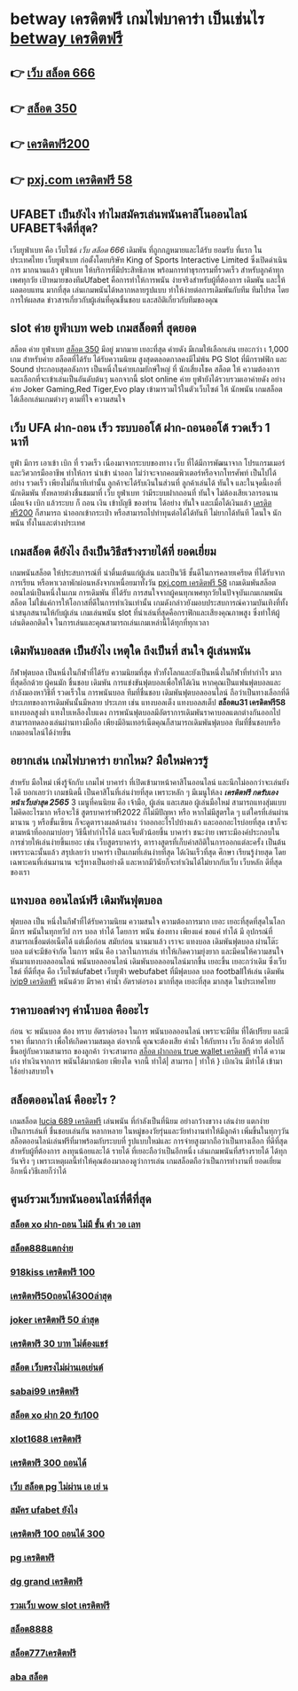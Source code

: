 # betway เครดิตฟรี  เกมไพ่บาคาร่า  เป็นเช่นไร [betway เครดิตฟรี](https://www.ufaeat.com/ทางเข้ายูฟ่าเบท-ufabet/) 

## 👉 [เว็บ สล็อต 666](https://www.ufaeat.com/ทางเข้ายูฟ่าเบท-ufabet/)
## 👉 [สล็อต 350](https://www.ufaeat.com/)
## 👉 [เครดิตฟรี200](https://www.ufaeat.com/ufabet-master-login/)
## 👉 [pxj.com เครดิตฟรี 58](https://www.ufaeat.com/)

## UFABET เป็นยังไง ทำไมสมัครเล่นพนันคาสิโนออนไลน์   UFABETจึงดีที่สุด?

 เว็บยูฟ่าเบท คือ เว็บไซต์  *เว็บ สล็อต 666* เดิมพัน ที่ถูกกฎหมายและได้รับ ยอมรับ  ที่แรก  ในประเทศไทย เว็บยูฟ่าเบท  ก่อตั้งโดยบริษัท King of Sports Interactive Limited ซึ่งเปิดดำเนินการ มากนานแล้ว  ยูฟ่าเบท ให้บริการที่มีประสิทธิภาพ พร้อมการทำธุรกรรมที่รวดเร็ว สำหรับลูกค้าทุกเพศทุกวัย เป้าหมายของทีมUfabet คือการทำให้การพนัน ง่ายจริงสำหรับผู้ที่ต้องการ เดิมพัน และให้ผลตอบแทน มากที่สุด เล่นเกมพนันได้หลากหลายรูปแบบ ทำให้ง่ายต่อการเดิมพันกับทีม ทีมโปรด โดยการให้ผลสด ข่าวสารเกี่ยวกับผู้เล่นที่คุณชื่นชอบ และสถิติเกี่ยวกับทีมของคุณ


##   slot  ค่าย  ยูฟ่าเบท  web   เกมสล็อตที่ สุดยอด

 สล็อต ค่าย ยูฟ่าเบท [สล็อต 350](https://www.ufaeat.com/ufabet-master-login/)  มีอยู่ มากมาย  เยอะที่สุด ค่ายดัง มีเกมให้เลือกเล่น เยอะกว่า เ 1,000 เกม สำหรับค่าย สล็อตที่ได้รับ  ได้รับความนิยม สูงสุดตลอดกาลคงมีไม่พ้น PG Slot ที่มีกราฟฟิก และ Sound ประกอบสุดอลังการ เป็นหนึ่งในค่ายเกมยักษ์ใหญ่ ที่ นักเสี่ยงโชค สล็อต ให้ ความต้องการ  และเลือกที่จะเข้าเล่นเป็นอันดับต้นๆ  นอกจากนี้ slot online ค่าย ยูฟ่ายังได้รวบรวมเอาค่ายดัง อย่างค่าย Joker Gaming,Red Tiger,Evo play เข้ามารวมไว้ในตัวเว็บไซต์  ให้ นักพนัน  เกมสล็อต ได้เลือกเล่นเกมต่างๆ ตามที่ใจ ความสนใจ  

## เว็บ UFA ฝาก-ถอน เร็ว ระบบออโต้ ฝาก-ถอนออโต้ รวดเร็ว 1 นาที

 ยูฟ่า มีการ เอาเข้า  เบิก ที่ รวดเร็ว เนื่องมาจากระบบของทาง เว็บ ที่ได้มีการพัฒนาจาก โปรแกรมเมอร์และวิศวกรมืออาชีพ ทำให้การ นำเข้า   นำออก ไม่ว่าจะจากคอมพิวเตอร์หรือจากโทรศัพท์ เป็นไปได้อย่าง รวดเร็ว เพียงไม่กี่นาทีเท่านั้น  ลูกค้าจะได้รับเงินในส่วนที่ ลูกค้าเล่นได้ ทันใจ และในจุดนี้เองที่นักเดิมพัน ทั้งหลายต่างชื่นชมมาที่ เว็บ ยูฟ่าเบท  ว่ามีระบบฝากถอนที่ ทันใจ ไม่ต้องเสียเวลารอนาน เมื่อแจ้ง  เบิก แล้วระบบ ก็ ถอน เงิน เข้าบัญชี ของท่าน ได้อย่าง ทันใจ และเมื่อได้เงินแล้ว [เครดิตฟรี200](https://www.ufaeat.com/) ก็สามารถ  นำออกเข้ากระเป๋า หรือสามารถไปทำทุนต่อได้ได้ทันที    ไม่ยากได้ทันที  โดนใจ นักพนัน ทั้งในและต่างประเทศ

##  เกมสล็อต ดียังไง ถึงเป็นวิธีสร้างรายได้ที่ ยอดเยี่ยม 

เกมพนันสล็อต ให้ประสบการณ์ที่ น่าตื่นเต้นแก่ผู้เล่น  และเป็นวิธี ชั้นดีในการคลายเครียด ที่ได้รับจากการเรียน หรือหาเวลาพักผ่อนหลังจากเหนื่อยมาทั้งวัน  [pxj.com เครดิตฟรี 58](https://www.ufaeat.com/regis-ufabet-master-free/) เกมเดิมพันสล็อต ออนไลน์เป็นหนึ่งในเกม การเดิมพัน ที่ได้รับ การสนใจจากผู้คนทุกเพศทุกวัยในปัจจุบันเกมเกมพนันสล็อต  ไม่ใช่แค่การให้โอกาสที่ดีในการทำเงินเท่านั้น เกมดังกล่าวยังมอบประสบการณ์ความบันเทิงที่ทั้ง น่าสนุกสนานให้กับผู้เล่น  เกมเล่นพนัน slot ที่น่าเล่นที่สุดคือกราฟิกและเสียงคุณภาพสูง ซึ่งทำให้ผู้เล่นติดอกติดใจ ในการเล่นและคุณสามารถเล่นเกมเหล่านี้ได้ทุกที่ทุกเวลา 


##  เดิมพันบอลสด  เป็นยังไง เหตุใด ถึงเป็นที่ สนใจ  ผู้เล่นพนัน 

 กีฬาฟุตบอล  เป็นหนึ่งในกีฬาที่ได้รับ ความนิยมที่สุด  ทั่วทั้งโลกและยังเป็นหนึ่งในกีฬาที่ทำกำไร มากที่สุดอีกด้วย ผู้คนมัก ชื่นชอบ  เดิมพัน  การแข่งขันฟุตบอลเพื่อให้ได้เงิน หากคุณเป็นแฟนฟุตบอลและกำลังมองหาวิธีที่ รวดเร็วใน การพนันบอล   ทีมที่ชื่นชอบ  เดิมพันฟุตบอลออนไลน์ ถือว่าเป็นทางเลือกที่ดี ประเภทของการเดิมพันนั้นมีหลาย ประเภท เช่น แทงบอลเต็ง แทงบอลสเต็ป **สล็อตu31 เครดิตฟรี58** แทงบอลสูงต่ำ แทงใบเหลืองใบแดง การพนันฟุตบอลมีอัตราการเดิมพันราคาบอลแตกต่างกันออกไป สามารถทดลองเล่นผ่านทางมือถือ เพียงมีอินเทอร์เน็ตคุณก็สามารถเดิมพันฟุตบอล  ทีมที่ชื่นชอบหรือเกมออนไลน์ได้ง่ายขึ้น


## อยากเล่น เกมไพ่บาคาร่า  ยากไหม? มือใหม่ควรรู้

สำหรับ มือใหม่  เพิ่งรู้จักกับ เกมไพ่ บาคาร่า ที่เปิดเข้ามาหน้าคาสิโนออนไลน์ และนึกไม่ออกว่าจะเล่นยังไงดี บอกเลยว่า เกมชนิดนี้ เป็นคาสิโนที่เล่นง่ายที่สุด เพราะหลัก ๆ มีเมนูให้ลง ***เครดิตฟรี กดรับเองหน้าเว็บล่าสุด 2565*** 3 เมนูที่คนนิยม คือ เจ้ามือ, ผู้เล่น และเสมอ ผู้เล่นมือใหม่  สามารถแทงสุ่มแบบไม่คิดอะไรมาก  หรือจะใช้ สูตรบาคาร่าฟรี2022 ก็ไม่มีปัญหา หรือ หากไม่มีสูตรใด ๆ แต่ใครที่เล่นผ่านมานาน ๆ หรือขั้นเซียน ก็จะดูตารางผลด้านล่าง ว่าออกอะไรไปบ้างแล้ว และออกอะไรบ่อยที่สุด เขาก็จะตามหน้าที่ออกมาบ่อยๆ วิธีนี้ทำกำไรได้ และเจ็บตัวน้อยขึ้น บาคาร่า  ชนะง่าย เพราะมีองค์ประกอบในการช่วยให้เล่นง่ายขึ้นเยอะ เช่น เว็บสูตรบาคาร่า, ตารางสูตรที่เก็บค่าสถิติในการออกแต่ละครั้ง เป็นต้น เพรราะฉะนั้นแล้ว สรุปเลยว่า บาคาร่า เป็นเกมที่เล่นง่ายที่สุด ได้เงินเร็วที่สุด ศึกษา เรียนรู้ง่ายสุด โดยเฉพาะคนที่เล่นมานาน จะรู้ทางเป็นอย่างดี และหากมีวินัยก็จะทำเงินได้ไม่ยากกับเว็บ เว็บหลัก ดีที่สุดของเรา



## แทงบอล ออนไลน์ฟรี เดิมพันฟุตบอล

ฟุตบอล เป็น หนึ่งในกีฬาที่ได้รับความนิยม ความสนใจ ความต้องการมาก เยอะ เยอะที่สุดที่สุดในโลก มีการ พนันในทุกทวีป การ บอล  ทำได้  โดยการ  พนัน   ช่องทาง เพียงแค่ ขอแค่ ทำได้ มี อุปกรณ์ที่สามารถเชื่อมต่อเน็ตได้ แต่เมื่อก่อน สมัยก่อน นานมาแล้ว เราจะ แทงบอล เดิมพันฟุตบอล  ผ่านโต๊ะบอล แต่จะมีข้อจำกัด ในการ พนัน คือ  เวลาในการเล่น ทำให้เกิดความยุ่งยาก และมีคนให้ความสนใจ หันมาแทงบอลออนไลน์ พนันบอลออนไลน์ เดิมพันบอลออนไลน์มากขึ้น เยอะขึ้น เยอะกว่าเดิม ซึ่งเว็บไชต์  ที่ดีที่สุด  คือ เว็บไซต์ufabet เว็บยูฟ่า webufabet ที่มีฟุตบอล บอล footballให้เล่น เดิมพัน [ivip9 เครดิตฟรี](https://www.ufaeat.com/credit-free-50/) พนันด้วย มีราคา ค่าน้ำ อัตราต่อรอง มากที่สุด เยอะที่สุด มากสุด ในประเทศไทย

## ราคาบอลต่างๆ ค่าน้ำบอล คืออะไร

ก่อน จะ พนันบอล ต้อง  ทราบ  อัตราต่อรอง ในการ พนันบอลออนไลน์  เพราะจะมีทีม ที่ได้เปรียบ และมีราคา ที่มากกว่า เพื่อให้เกิดความสมดุล   ต่อจากนี้ คุณจะต้องเสีย ค่าน้ำ  ให้กับทาง  เว็บ  อีกด้วย ต่อไปก็ขึ้นอยู่กับความสามารถ  ของลูกค้า  ว่าจะสามารถ [สล็อต ฝากถอน true wallet เครดิตฟรี](https://www.ufaeat.com/register/) ทำได้ ความเก่ง ทำเงินจากการ  พนันได้มากน้อย เพียงใด  จากนี้ ทำได้| สามารถ | ทำให้ }  เบิกเงิน   มีทำได้  เข้ามา ใช้อย่างสบายใจ

## สล็อตออนไลน์ คืออะไร ?

 เกมสล็อต  [lucia 689 เครดิตฟรี](https://www.ufaeat.com/ทางเข้ายูฟ่าเบท-ufabet/) เล่นพนัน ที่กำลังเป็นที่นิยม อย่างกว้างขวาง  เล่นง่าย แตกง่าย  เป็นการเล่นที่ ชื่นชอบเล่นกัน หลากหลาย ในหมู่ของวัยรุ่นและวัยทำงานทำให้มีลูกค้า เพิ่มขึ้นในทุกๆวัน  สล็อตออนไลน์เล่นฟรีที่มาพร้อมกับระบบที่ รูปแบบใหม่และ การจ่ายสูงมากถือว่าเป็นทางเลือก ที่ดีที่สุดสำหรับผู้ที่ต้องการ ลงทุนน้อยและได้ รายได้ ที่เยอะถือว่าเป็นอีกหนึ่ง เล่นเกมพนันที่สร้างรายได้ ได้ทุกวันจริง ๆ เพราะเหตุผลนี้ทำให้คุณต้องมาลองดูว่าการเล่น เกมสล็อตถือว่าเป็นการทำงานที่ ยอดเยี่ยม อีกหนึ่งวิธีเลยก็ว่าได้

## ศูนย์รวมเว็บพนันออนไลน์ที่ดีที่สุด

### [สล็อต xo ฝาก-ถอน ไม่มี ขั้น ต่ํา วอ เลท](https://atom.io/themes/ทางเข้า%20ufabet%20ใหม่ล่าสุด%20สล็อต0077%20008%20สล็อต%20สมัครฟรี%20ฟรีเครดิต%20100%)
### [สล็อต888แตกง่าย](https://atom.io/themes/ทางเข้า%20ufabet%20ใหม่ล่าสุด%20winner555%20เครดิตฟรี%20100%20บาท%20008%20สล็อต%20สมัครฟรี%20ฟรีเครดิต%20100%)
### [918kiss เครดิตฟรี 100](https://atom.io/themes/ทางเข้า%20ufabet%20ใหม่ล่าสุด%20สมัคร%20สล็อต%20pg%20เว็บ%20ตรง%20008%20สล็อต%20สมัครฟรี%20ฟรีเครดิต%20100%)
### [เครดิตฟรี50ถอนได้300ล่าสุด](https://atom.io/themes/ทางเข้า%20ufabet%20ใหม่ล่าสุด%20super%20slot%20vip%20เครดิตฟรี50%20008%20สล็อต%20สมัครฟรี%20ฟรีเครดิต%20100%)
### [joker เครดิตฟรี 50 ล่าสุด](https://atom.io/themes/ทางเข้า%20ufabet%20ใหม่ล่าสุด%20เครดิตฟรี%20ไม่มี%20เงื่อนไข%20แค่สมัคร%20008%20สล็อต%20สมัครฟรี%20ฟรีเครดิต%20100%)
### [เครดิตฟรี 30 บาท ไม่ต้องแชร์](https://atom.io/themes/ทางเข้า%20ufabet%20ใหม่ล่าสุด%20true%20wallet%20สล็อต%20ฝาก%2010%20ได้%20100%20008%20สล็อต%20สมัครฟรี%20ฟรีเครดิต%20100%)
### [สล็อต เว็บตรงไม่ผ่านเอเย่นต์](https://atom.io/themes/ทางเข้า%20ufabet%20ใหม่ล่าสุด%20superslotเครดิตฟรี%2050%20แค่สมัคร%20008%20สล็อต%20สมัครฟรี%20ฟรีเครดิต%20100%)
### [sabai99 เครดิตฟรี](https://atom.io/themes/ทางเข้า%20ufabet%20ใหม่ล่าสุด%20bk%20bet%20สล็อต%20008%20สล็อต%20สมัครฟรี%20ฟรีเครดิต%20100%)
### [สล็อต xo ฝาก 20 รับ100](https://atom.io/themes/ทางเข้า%20ufabet%20ใหม่ล่าสุด%20สล็อต555เครดิตฟรี%20008%20สล็อต%20สมัครฟรี%20ฟรีเครดิต%20100%)
### [xlot1688 เครดิตฟรี](https://atom.io/themes/ทางเข้า%20ufabet%20ใหม่ล่าสุด%20สล็อต%20เว็บตรงไม่ผ่านเอเย่นต์%20008%20สล็อต%20สมัครฟรี%20ฟรีเครดิต%20100%)
### [เครดิตฟรี 300 ถอนได้](https://atom.io/themes/ทางเข้า%20ufabet%20ใหม่ล่าสุด%20เครดิตฟรี50ยืนยันเบอร์2022ล่าสุด%20008%20สล็อต%20สมัครฟรี%20ฟรีเครดิต%20100%)
### [เว็บ สล็อต pg ไม่ผ่าน เอ เย่ น](https://atom.io/themes/ทางเข้า%20ufabet%20ใหม่ล่าสุด%20สล็อต%20โจ๊ก%20เกอร์%20เครดิตฟรี%20ไม่ต้องฝากก่อน%20ไม่ต้องแชร์%20ยืนยันเบอร์โทรศัพท์%20008%20สล็อต%20สมัครฟรี%20ฟรีเครดิต%20100%)
### [สมัคร ufabet ยังไง](https://atom.io/themes/ทางเข้า%20ufabet%20ใหม่ล่าสุด%20สล็อต%20hilorich%20008%20สล็อต%20สมัครฟรี%20ฟรีเครดิต%20100%)
### [เครดิตฟรี 100 ถอนได้ 300](https://atom.io/themes/ทางเข้า%20ufabet%20ใหม่ล่าสุด%20โปร%20สล็อต%20ฝาก%205%20รับ%2050%20008%20สล็อต%20สมัครฟรี%20ฟรีเครดิต%20100%)
### [pg เครดิตฟรี](https://atom.io/themes/ทางเข้า%20ufabet%20ใหม่ล่าสุด%20สล็อต%20y9%20008%20สล็อต%20สมัครฟรี%20ฟรีเครดิต%20100%)
### [dg grand เครดิตฟรี](https://atom.io/themes/ทางเข้า%20ufabet%20ใหม่ล่าสุด%20สล็อต%20เครดิตฟรี%2050%20วอ%20ล%20เล็%20ท%20008%20สล็อต%20สมัครฟรี%20ฟรีเครดิต%20100%)
### [รวมเว็บ wow slot เครดิตฟรี](https://atom.io/themes/ทางเข้า%20ufabet%20ใหม่ล่าสุด%20สล็อต%20ยืนยัน%20otp%20รับเครดิตฟรี%20008%20สล็อต%20สมัครฟรี%20ฟรีเครดิต%20100%)
### [สล็อต8888](https://atom.io/themes/ทางเข้า%20ufabet%20ใหม่ล่าสุด%20betflix%20pg%20เครดิตฟรี%2050%20ล่าสุด%20008%20สล็อต%20สมัครฟรี%20ฟรีเครดิต%20100%)
### [สล็อต777เครดิตฟรี](https://atom.io/themes/ทางเข้า%20ufabet%20ใหม่ล่าสุด%20riches888เครดิตฟรี%20008%20สล็อต%20สมัครฟรี%20ฟรีเครดิต%20100%)
### [aba สล็อต](https://atom.io/themes/ทางเข้า%20ufabet%20ใหม่ล่าสุด%20คิงคอง%20สล็อต%20008%20สล็อต%20สมัครฟรี%20ฟรีเครดิต%20100%)